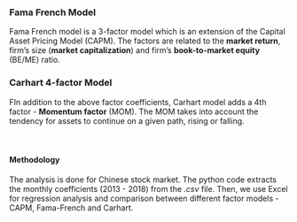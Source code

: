 ### Fama French Model
Fama French model is a 3-factor model which is an extension of the Capital Asset Pricing Model (CAPM). The factors are related to the **market return**, firm’s size (**market capitalization**) and firm’s **book-to-market equity** (BE/ME) ratio.
### Carhart 4-factor Model
FIn addition to the above factor coefficients, Carhart model adds a 4th factor - **Momentum factor** (MOM). The MOM takes into account the tendency for assets to continue on a given path, rising or falling.
<br/><br/><br/>
#### Methodology
The analysis is done for Chinese stock market. The python code extracts the monthly coefficients (2013 - 2018) from the *.csv* file. Then, we use Excel for regression analysis and comparison between different factor models - CAPM, Fama-French and Carhart.

